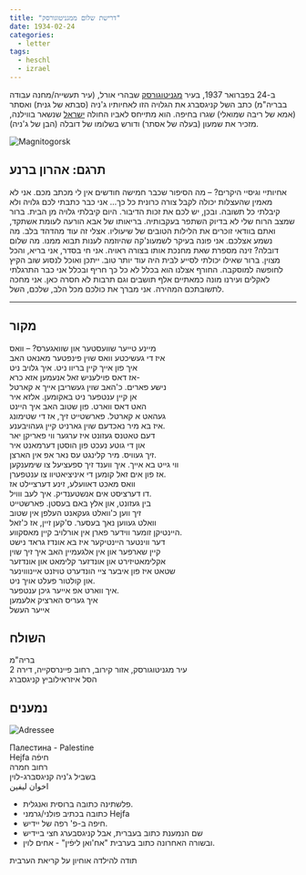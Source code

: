 ```yaml
---
title: "דרישת שלום ממגניטוגורסק"
date: 1934-02-24
categories:
  - letter
tags:
  - heschl
  - izrael
---
```


ב-24 בפברואר 1937, בעיר [מגניטוגורסק](https://en.wikipedia.org/wiki/Magnitogorsk) שבהרי אורל,
(עיר תעשייה/מחנה עבודה בבריה"מ)
כתב השל קניגסברג את הגלויה הזו לאחיותיו ג'ניה (סבתא של גנית) ואסתר (אמא של ריבה שמואלי) שגרו בחיפה.
הוא מתייחס לאביו החולה [ישראל](https://dankenigsberg.github.io/pupko-papers/tags/#izrael)
 שנשאר בווילנה, מזכיר את שמעון (בעלה של אסתר) ודורש בשלומו של דובלה (הבן של ג'ניה).

![Magnitogorsk](/pupko-papers/assets/images/1937-02-24-heschl-magnitogorsk.jpg)

## תרגם: אהרון ברנע

אחיותיי וגיסיי היקרים? – מה הסיפור שכבר חמישה חודשים אין לי מכתב מכם. אני לא מאמין שהעצלות יכולה לקבל צורה כרונית כל כך... אני כבר כתבתי לכם גלויה ולא קיבלתי כל תשובה. ובכן, יש לכם את זכות הדיבור. היום קיבלתי גלויה מן הבית. ברור שמצב הרוח שלי לא בדיוק השתפר בעקבותיה. בריאותו של אבא הורעה לעומת אשתקד, ואתם בוודאי זוכרים את הלילות הטובים של שיעוליו. אצלי זה עוד מהדהד בלב. מה נשמע אצלכם. אני פונה בעיקר לשמעונ'קה שהיוזמה לענות תבוא ממנו. מה שלום דובלה? זינה מספרת שאת מחנכת אותו בצורה ראויה. אני חי בסדר, אני בריא, והכל מצוין. ברור שאילו יכולתי לסייע לבית היה עוד יותר טוב. ייתכן ואוכל לנסוע שוב הקיץ לחופשה למוסקבה. החורף אצלנו הוא בכלל לא כל כך חריף ובכלל אני כבר התרגלתי לאקלים ועירנו מונה כמאתיים אלף תושבים וגם תרבות לא חסרה כאן.
אני מחכה לתשובתכם המהירה.
אני מברך את כולכם מכל הלב,
שלכם, השל.

----

## מקור

מיינע טייער שוועסטער און שוואגערס? – וואס  
איז די געשיכטע וואס שוין פינפטער מאנאט האב  
איך פון אייך קיין בריוו ניט. איך גלויב ניט  
אז דאס פוילעניש זאל אנעמען אזא כרא-  
נישע פארים. כ'האב שוין געשריבן אייך א קארטל  
אן קיין ענטפער ניט באקומען. אלזא איר  
האט דאס ווארט. פון שטוב האב איך היינט  
געהאט א קארטל. פארשטייט זיך, אז די שטימונג  
איז בא מיר נאכדעם שוין גארניט קיין געהויבענע.  
דעם טאטנס געזונט איז ערגער ווי פאריקן יאר  
און די גוטע נעכט פון הוסטן דערמאנט איר  
זיך געוויס. מיר קלינגט עס נאר אפ אין הארצן.  
ווי גייט בא אייך. איך ווענד זיך ספעציעל צו שימענקען  
אז פון אים זאל קומען די איניציאטיוו צו ענטפערן.  
וואס מאכט דאוועלע, זינע דערציילט אז  
דו דערציסט אים אנשטענדיק. איך לעב ווויל.  
בין געזונט, און אלץ באם בעסטן. פארשטייט  
זיך ווען כ'וואלט געקאנט העלפן אין שטוב  
וואלט געווען נאך בעסער.   ס'קען זיין, אז כ'זאל  
היינטיקן זומער ווידער פארן אין אורלויב קיין מאסקווע.  
דער ווינטער היינטיקער איז בא אונדז גראד נישט  
קיין שארפער און אין אלגעמיין האב איך זיך שוין  
אקלימאטיזירט און אונדזער קלימאט און אונדזער  
שטאט איז פון איבער ציי הונדערט טויזנט איינוווינער  
און קולטור פעלט אויך ניט.  
איך ווארט אפ אייער גיכן ענטפער.  
איך געריס הארציק אלעמען  
אייער העשל


## השולח
בריה"מ  
עיר מגניטוגורסק, אזור קירוב, רחוב פיינרסקייה, דירה 2  
הסל איזראילוביץ קניגסברג


## נמענים


![Adressee](/pupko-papers/assets/images/1937-02-24-heschl-magnitogorsk-front.jpg)

Палестина - Palestine\
Hejfa חיפֿה\
רחוב חמרה\
בשביל ג'ניה קניגסברג-לוין\
اخوان ليفين

* פלשתינה כתובה ברוסית ואנגלית.
* כתובה בכתיב פולני/גרמני Hejfa
* חיפה ב-פ' רפה של יידיש.
* שם הנמענת כתוב בעברית, אבל קניגסבערג חצי ביידיש
* ובשורה האחרונה כתוב בערבית "אח'ואן ליפֿין" - אחים לוין.

תודה להילדה אוחיון על קריאת הערבית

